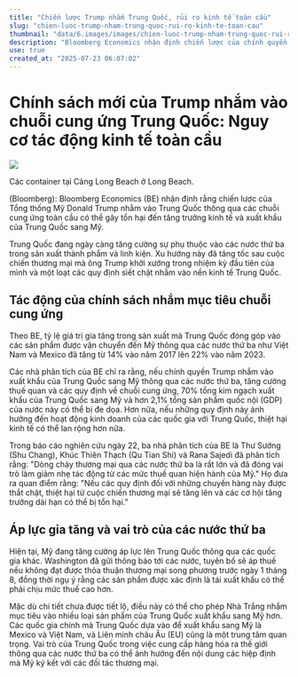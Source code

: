 ```yaml
---
title: "Chiến lược Trump nhắm Trung Quốc, rủi ro kinh tế toàn cầu"
slug: "chien-luoc-trump-nham-trung-quoc-rui-ro-kinh-te-toan-cau"
thumbnail: "data/6.images/images/chien-luoc-trump-nham-trung-quoc-rui-ro-kinh-te-toan-cau.webp"
description: "Bloomberg Economics nhận định chiến lược của chính quyền Trump nhằm vào chuỗi cung ứng Trung Quốc qua các nước thứ ba có thể gây tổn thất lớn cho xuất khẩu và GDP Trung Quốc, đồng thời lan rộng thiệt hại kinh tế toàn cầu."
use: true
created_at: "2025-07-23 06:07:02"
---
```


# Chính sách mới của Trump nhắm vào chuỗi cung ứng Trung Quốc: Nguy cơ tác động kinh tế toàn cầu

![](/images/20250722-69098330-bloom_st-000-1-view.webp)

Các container tại Cảng Long Beach ở Long Beach.

(Bloomberg): Bloomberg Economics (BE) nhận định rằng chiến lược của Tổng thống Mỹ Donald Trump nhằm vào Trung Quốc thông qua các chuỗi cung ứng toàn cầu có thể gây tổn hại đến tăng trưởng kinh tế và xuất khẩu của Trung Quốc sang Mỹ.

Trung Quốc đang ngày càng tăng cường sự phụ thuộc vào các nước thứ ba trong sản xuất thành phẩm và linh kiện. Xu hướng này đã tăng tốc sau cuộc chiến thương mại mà ông Trump khởi xướng trong nhiệm kỳ đầu tiên của mình và một loạt các quy định siết chặt nhằm vào nền kinh tế Trung Quốc.

## Tác động của chính sách nhắm mục tiêu chuỗi cung ứng

Theo BE, tỷ lệ giá trị gia tăng trong sản xuất mà Trung Quốc đóng góp vào các sản phẩm được vận chuyển đến Mỹ thông qua các nước thứ ba như Việt Nam và Mexico đã tăng từ 14% vào năm 2017 lên 22% vào năm 2023.

Các nhà phân tích của BE chỉ ra rằng, nếu chính quyền Trump nhắm vào xuất khẩu của Trung Quốc sang Mỹ thông qua các nước thứ ba, tăng cường thuế quan và các quy định về chuỗi cung ứng, 70% tổng kim ngạch xuất khẩu của Trung Quốc sang Mỹ và hơn 2,1% tổng sản phẩm quốc nội (GDP) của nước này có thể bị đe dọa. Hơn nữa, nếu những quy định này ảnh hưởng đến hoạt động kinh doanh của các quốc gia với Trung Quốc, thiệt hại kinh tế có thể lan rộng hơn nữa.

Trong báo cáo nghiên cứu ngày 22, ba nhà phân tích của BE là Thư Sướng (Shu Chang), Khúc Thiên Thạch (Qu Tian Shi) và Rana Sajedi đã phân tích rằng: "Dòng chảy thương mại qua các nước thứ ba là rất lớn và đã đóng vai trò làm giảm nhẹ tác động từ các mức thuế quan hiện hành của Mỹ." Họ đưa ra quan điểm rằng: "Nếu các quy định đối với những chuyến hàng này được thắt chặt, thiệt hại từ cuộc chiến thương mại sẽ tăng lên và các cơ hội tăng trưởng dài hạn có thể bị tổn hại."

## Áp lực gia tăng và vai trò của các nước thứ ba

Hiện tại, Mỹ đang tăng cường áp lực lên Trung Quốc thông qua các quốc gia khác. Washington đã gửi thông báo tới các nước, tuyên bố sẽ áp thuế nếu không đạt được thỏa thuận thương mại song phương trước ngày 1 tháng 8, đồng thời ngụ ý rằng các sản phẩm được xác định là tái xuất khẩu có thể phải chịu mức thuế cao hơn.

Mặc dù chi tiết chưa được tiết lộ, điều này có thể cho phép Nhà Trắng nhắm mục tiêu vào nhiều loại sản phẩm của Trung Quốc xuất khẩu sang Mỹ hơn. Các quốc gia chính mà Trung Quốc dựa vào để xuất khẩu sang Mỹ là Mexico và Việt Nam, và Liên minh châu Âu (EU) cũng là một trung tâm quan trọng. Vai trò của Trung Quốc trong việc cung cấp hàng hóa ra thế giới thông qua các nước thứ ba có thể ảnh hưởng đến nội dung các hiệp định mà Mỹ ký kết với các đối tác thương mại.